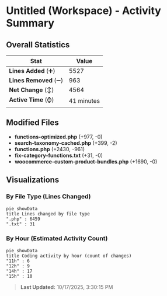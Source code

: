 # Untitled (Workspace) - Activity Summary 

## Overall Statistics

| Stat                   | Value                                                             |
| ---------------------- | ----------------------------------------------------------------- |
| **Lines Added** (➕)   | 5527                                          |
| **Lines Removed** (➖) | 963                                        |
| **Net Change** (↕)    | 4564                |
| **Active Time** (⌚)   | 41 minutes |


## Modified Files
- **functions-optimized.php** (+977, -0)
- **search-taxonomy-cached.php** (+399, -2)
- **functions.php** (+2430, -961)
- **fix-category-functions.txt** (+31, -0)
- **woocommerce-custom-product-bundles.php** (+1690, -0)

## Visualizations

### By File Type (Lines Changed)

```mermaid
pie showData
title Lines changed by file type
".php" : 6459
".txt" : 31
```

### By Hour (Estimated Activity Count)

```mermaid
pie showData
title Coding activity by hour (count of changes)
"11h" : 6
"12h" : 9
"14h" : 17
"15h" : 10
```


> **Last Updated:** 10/17/2025, 3:30:15 PM
